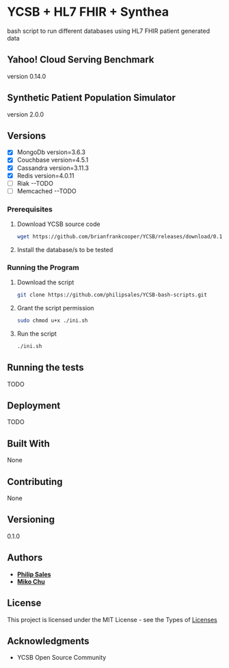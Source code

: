 # YCSB + HL7 FHIR + Synthea

bash script to run different databases using HL7 FHIR patient generated data

## Yahoo! Cloud Serving Benchmark
version 0.14.0

## Synthetic Patient Population Simulator
version 2.0.0

## Versions
- [x] MongoDb version=3.6.3
- [x] Couchbase version=4.5.1
- [x] Cassandra version=3.11.3
- [x] Redis version=4.0.11
- [ ] Riak --TODO
- [ ] Memcached --TODO

### Prerequisites

1. Download YCSB source code
    ```bash
    wget https://github.com/brianfrankcooper/YCSB/releases/download/0.14.0/ycsb-0.14.0.tar.gz
    ```
1. Install the database/s to be tested

### Running the Program

1. Download the script
    ```bash
    git clone https://github.com/philipsales/YCSB-bash-scripts.git
    ```

1. Grant the script permission
    ```bash
    sudo chmod u+x ./ini.sh
    ```

1. Run the script 
    ```bash
    ./ini.sh
    ```

## Running the tests
TODO
## Deployment
TODO
## Built With
None
## Contributing
None
## Versioning
0.1.0
## Authors
* [**Philip Sales**](https://github.com/philipsales)
* [**Miko Chu**](https://github.com/meSmashsta)
## License
This project is licensed under the MIT License - see the Types of [Licenses](https://opensource.org/licenses/alphabetical) 
## Acknowledgments
* YCSB Open Source Community 

